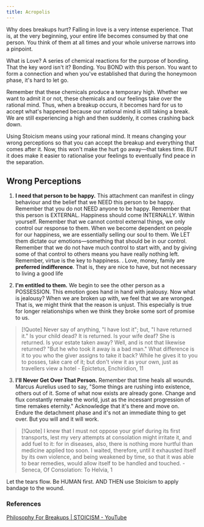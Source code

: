 ```yaml
---
title: Acropolis
---
```



Why does breakups hurt? Falling in love is a very intense experience. That is, at the very beginning, your entire life becomes consumed by that one person. You think of them at all times and your whole universe narrows into a pinpoint. 

What is Love? A series of chemical reactions for the purpose of bonding. That the key word isn't it? Bonding. You BOND with this person. You want to form a connection and when you've established that during the honeymoon phase, it's hard to let go. 

Remember that these chemicals produce a temporary high. Whether we want to admit it or not, these chemicals and our feelings take over the rational mind. Thus, when a breakup occurs, it becomes hard for us to accept what's happened because our rational mind is still taking a break. We are still experiencing a high and then suddenly, it comes crashing back down.

Using Stoicism means using your rational mind. It means changing your wrong perceptions so that you can accept the breakup and everything that comes after it. Now, this won't make the hurt go away—that takes time. BUT it does make it easier to rationalise your feelings to eventually find peace in the separation.

## Wrong Perceptions
1. **I need that person to be happy.**
This attachment can manifest in clingy behaviour and the belief that we NEED this person to be happy. Remember that you do not NEED anyone to be happy. Remember that this person is EXTERNAL. Happiness should come INTERNALLY. Within yourself. Remember that we cannot control external things, we only control our response to them. When we become dependent on people for our happiness, we are essentially selling our soul to them. We LET them dictate our emotions—something that should be in our control. Remember that we do not have much control to start with, and by giving some of that control to others means you have really nothing left. Remember, virtue is the key to happiness. . Love, money, family are **preferred indifference**. That is, they are nice to have, but not necessary to living a good life

2. **I'm entitled to them.** 
We begin to see the other person as a POSSESSION. This emotion goes hand in hand with jealousy. Now what is jealousy? When we are broken up with, we feel that we are wronged. That is, we might think that the reason is unjust. This especially is true for longer relationships when we think they broke some sort of promise to us. 
> [!Quote]
> Never say of anything, "I have lost it"; but, "I have returned it." Is your child dead? It is returned. Is your wife deaf? She is returned. Is your estate taken away? Well, and is not that likewise returned? "But he who took it away is a bad man." What difference is it to you who the giver assigns to take it back? While he gives it to you to posses, take care of it; but don't view it as your own, just as travellers view a hotel - Epictetus, Enchiridion, 11

3. **I'll Never Get Over That Person.**
Remember that time heals all wounds. Marcus Aurelius used to say, "Some things are rushing into existence, others out of it. Some of what now exists are already gone. Change and flux constantly remake the world, just as the incessant progression of time remakes eternity." Acknowledge that it's there and move on. Endure the detachment phase and it's not an immediate thing to get over. But you will and it will work.
> [!Quote]
> I knew that I must not oppose your grief during its first transports, lest my very attempts at consolation might irritate it, and add fuel to it: for in diseases, also, there is nothing more hurtful than medicine applied too soon. I waited, therefore, until it exhausted itself by its own violence, and being weakened by time, so that it was able to bear remedies, would allow itself to be handled and touched. - Seneca, Of Consolation: To Helvia, 1

Let the tears flow. Be HUMAN first. AND THEN use Stoicism to apply bandage to the wound.


### References
[Philosophy For Breakups | STOICISM - YouTube](https://www.youtube.com/watch?v=E-MNYzRg2h8)